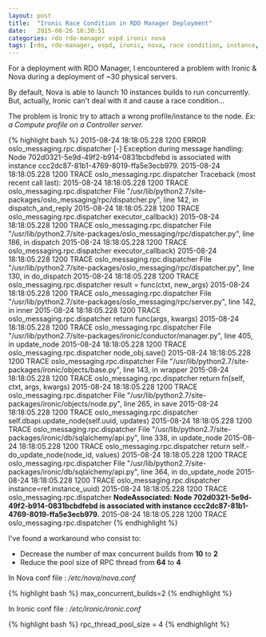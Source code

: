 ```yaml
---
layout: post
title:  "Ironic Race Condition in RDO Manager Deployment"
date:   2015-08-26 10:30:51
categories: rdo rdo-manager ospd ironic nova
tags: [rdo, rdo-manager, ospd, ironic, nova, race condition, instance, deployment]
---
```

For a deployment with RDO Manager, I encountered a problem with Ironic & Nova during a deployment of ~30 physical servers.

By default, Nova is able to launch 10 instances builds to run concurrently.
But, actually, Ironic can't deal with it and cause a race condition...

The problem is Ironic try to attach a wrong profile/instance to the node.
_Ex: a Compute profile on a Controller server._

{% highlight bash %}
2015-08-24 18:18:05.228 1200 ERROR oslo_messaging.rpc.dispatcher [-] Exception during message handling: Node 702d0321-5e9d-49f2-b914-0831bcbdfebd is associated with instance ccc2dc87-81b1-4769-8019-ffa5e3ecb979.
2015-08-24 18:18:05.228 1200 TRACE oslo_messaging.rpc.dispatcher Traceback (most recent call last):
2015-08-24 18:18:05.228 1200 TRACE oslo_messaging.rpc.dispatcher   File "/usr/lib/python2.7/site-packages/oslo_messaging/rpc/dispatcher.py", line 142, in dispatch_and_reply
2015-08-24 18:18:05.228 1200 TRACE oslo_messaging.rpc.dispatcher     executor_callback))
2015-08-24 18:18:05.228 1200 TRACE oslo_messaging.rpc.dispatcher   File "/usr/lib/python2.7/site-packages/oslo_messaging/rpc/dispatcher.py", line 186, in dispatch
2015-08-24 18:18:05.228 1200 TRACE oslo_messaging.rpc.dispatcher     executor_callback)
2015-08-24 18:18:05.228 1200 TRACE oslo_messaging.rpc.dispatcher   File "/usr/lib/python2.7/site-packages/oslo_messaging/rpc/dispatcher.py", line 130, in do_dispatch
2015-08-24 18:18:05.228 1200 TRACE oslo_messaging.rpc.dispatcher     result = func(ctxt, new_args)
2015-08-24 18:18:05.228 1200 TRACE oslo_messaging.rpc.dispatcher   File "/usr/lib/python2.7/site-packages/oslo_messaging/rpc/server.py", line 142, in inner
2015-08-24 18:18:05.228 1200 TRACE oslo_messaging.rpc.dispatcher     return func(args, kwargs)
2015-08-24 18:18:05.228 1200 TRACE oslo_messaging.rpc.dispatcher   File "/usr/lib/python2.7/site-packages/ironic/conductor/manager.py", line 405, in update_node
2015-08-24 18:18:05.228 1200 TRACE oslo_messaging.rpc.dispatcher     node_obj.save()
2015-08-24 18:18:05.228 1200 TRACE oslo_messaging.rpc.dispatcher   File "/usr/lib/python2.7/site-packages/ironic/objects/base.py", line 143, in wrapper
2015-08-24 18:18:05.228 1200 TRACE oslo_messaging.rpc.dispatcher     return fn(self, ctxt, args, kwargs)
2015-08-24 18:18:05.228 1200 TRACE oslo_messaging.rpc.dispatcher   File "/usr/lib/python2.7/site-packages/ironic/objects/node.py", line 265, in save
2015-08-24 18:18:05.228 1200 TRACE oslo_messaging.rpc.dispatcher     self.dbapi.update_node(self.uuid, updates)
2015-08-24 18:18:05.228 1200 TRACE oslo_messaging.rpc.dispatcher   File "/usr/lib/python2.7/site-packages/ironic/db/sqlalchemy/api.py", line 338, in update_node
2015-08-24 18:18:05.228 1200 TRACE oslo_messaging.rpc.dispatcher     return self.-do_update_node(node_id, values)
2015-08-24 18:18:05.228 1200 TRACE oslo_messaging.rpc.dispatcher   File "/usr/lib/python2.7/site-packages/ironic/db/sqlalchemy/api.py", line 364, in do_update_node
2015-08-24 18:18:05.228 1200 TRACE oslo_messaging.rpc.dispatcher     instance=ref.instance_uuid)
2015-08-24 18:18:05.228 1200 TRACE oslo_messaging.rpc.dispatcher **NodeAssociated: Node 702d0321-5e9d-49f2-b914-0831bcbdfebd is associated with instance ccc2dc87-81b1-4769-8019-ffa5e3ecb979.**
2015-08-24 18:18:05.228 1200 TRACE oslo_messaging.rpc.dispatcher
{% endhighlight %}

I've found a workaround who consist to:
* Decrease the number of max concurrent builds from **10** to **2**
* Reduce the pool size of RPC thread from **64** to **4**

In Nova conf file :
_/etc/nova/nova.conf_

{% highlight bash %}
max_concurrent_builds=2
{% endhighlight %}

In Ironic conf file :
_/etc/ironic/ironic.conf_

{% highlight bash %}
rpc_thread_pool_size = 4
{% endhighlight %}

